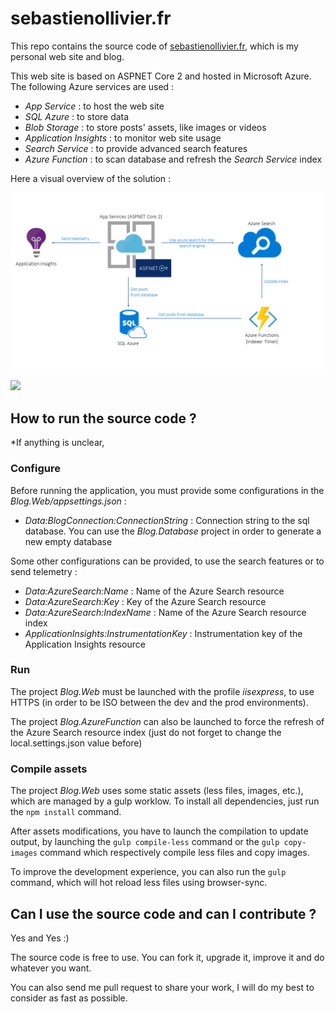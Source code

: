 # sebastienollivier.fr

This repo contains the source code of [sebastienollivier.fr](https://sebastienollivier.fr), which is my personal web site and blog.

This web site is based on ASPNET Core 2 and hosted in Microsoft Azure. The following Azure services are used :
- *App Service* : to host the web site
- *SQL Azure* : to store data 
- *Blob Storage* : to store posts' assets, like images or videos
- *Application Insights* : to monitor web site usage
- *Search Service* : to provide advanced search features
- *Azure Function* : to scan database and refresh the *Search Service* index 

Here a visual overview of the solution :

![archi_blog](/archi.png)

[<img src="https://sebastieno.visualstudio.com/_apis/public/build/definitions/36d54933-57d2-4f52-9726-ce3884259970/15/badge"/>](https://sebastieno.visualstudio.com/Blog/_build/index?definitionId=15)

## How to run the source code ?

*If anything is unclear, 

### Configure
Before running the application, you must provide some configurations in the *Blog.Web/appsettings.json* :
- *Data:BlogConnection:ConnectionString* : Connection string to the sql database. You can use the *Blog.Database* project in order to generate a new empty database

Some other configurations can be provided, to use the search features or to send telemetry :
- *Data:AzureSearch:Name* : Name of the Azure Search resource
- *Data:AzureSearch:Key* : Key of the Azure Search resource
- *Data:AzureSearch:IndexName* : Name of the Azure Search resource index
- *ApplicationInsights:InstrumentationKey* : Instrumentation key of the Application Insights resource

### Run
The project *Blog.Web* must be launched with the profile *iisexpress*, to use HTTPS (in order to be ISO between the dev and the prod environments).

The project *Blog.AzureFunction* can also be launched to force the refresh of the Azure Search resource index (just do not forget to change the local.settings.json value before)

### Compile assets

The project *Blog.Web* uses some static assets (less files, images, etc.), which are managed by a gulp worklow. To install all dependencies, just run the `npm install` command.

After assets modifications, you have to launch the compilation to update output, by launching the `gulp compile-less` command or the `gulp copy-images` command which respectively compile less files and copy images.

To improve the development experience, you can also run the `gulp` command, which will hot reload less files using browser-sync.

## Can I use the source code and can I contribute ?

Yes and Yes :)

The source code is free to use. You can fork it, upgrade it, improve it and do whatever you want.

You can also send me pull request to share your work, I will do my best to consider as fast as possible.